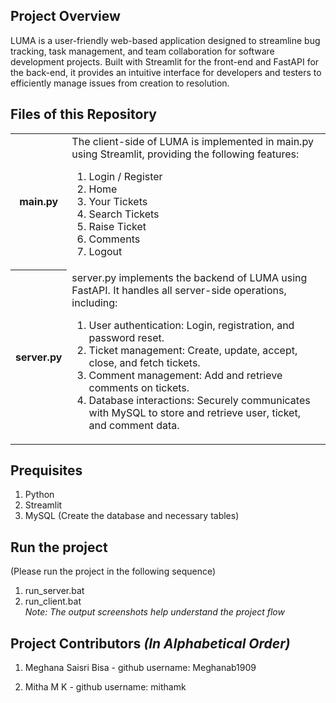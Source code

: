 ## Project Overview
LUMA is a user-friendly web-based application designed to streamline bug tracking, task management, and team collaboration for software development projects. Built with Streamlit for the front-end and FastAPI for the back-end, it provides an intuitive interface for developers and testers to efficiently manage issues from creation to resolution.

## Files of this Repository
<table>
  <tr>
    <th>main.py</th>
    <td>
      The client-side of LUMA is implemented in main.py using Streamlit, providing the following features:
      <ol>
        <li>Login / Register</li>
        <li>Home</li>
        <li>Your Tickets</li>
        <li>Search Tickets</li>
        <li>Raise Ticket</li>
        <li>Comments</li>
        <li>Logout</li>
      </ol>
    </td>
  </tr>
    <tr>
      <th>server.py</th>
      <td>
      server.py implements the backend of LUMA using FastAPI. It handles all server-side operations, including:
      <ol>
        <li>User authentication: Login, registration, and password reset.</li>
        <li>Ticket management: Create, update, accept, close, and fetch tickets.</li>
        <li>Comment management: Add and retrieve comments on tickets.</li>
        <li>Database interactions: Securely communicates with MySQL to store and retrieve user, ticket, and comment data.</li>
      </ol>
      </td>
    </tr>
</table>

## Prequisites
1. Python
2. Streamlit
3. MySQL (Create the database and necessary tables)

## Run the project<br>
(Please run the project in the following sequence)
1. run_server.bat
2. run_client.bat<br>
*Note: The output screenshots help understand the project flow*

## Project Contributors _(In Alphabetical Order)_
1. Meghana Saisri Bisa - github username: Meghanab1909

2. Mitha M K - github username: mithamk

